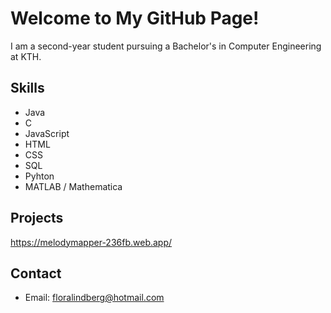 # Welcome to My GitHub Page!

I am a second-year student pursuing a Bachelor's in Computer Engineering at KTH.

## Skills
- Java
- C
- JavaScript
- HTML
- CSS
- SQL
- Pyhton
- MATLAB / Mathematica

## Projects
https://melodymapper-236fb.web.app/

## Contact
- Email: floralindberg@hotmail.com
